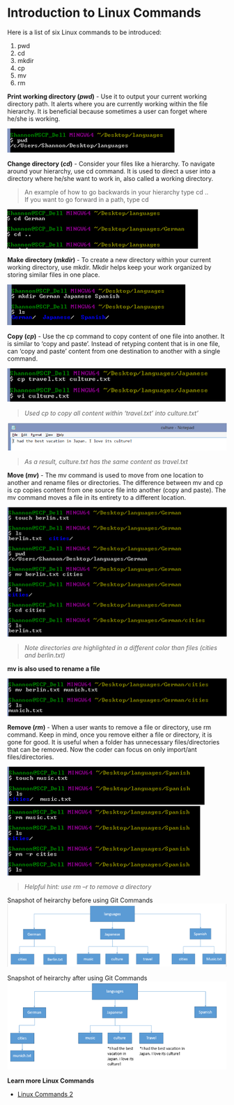 
# Introduction to Linux Commands

Here is a list of six Linux commands to be introduced:

1. pwd
1. cd
1. mkdir
1. cp
1. mv
1. rm

**Print working directory (*pwd*)** - Use it to output your current working directory path. It alerts where you are currently working within the file hierarchy. It is beneficial because sometimes a user can forget where he/she is working.

![pwd](/images/images/LinuxCommands/pwd.png)

**Change directory (*cd*)** - Consider your files like a hierarchy. To navigate around your hierarchy, use cd command. It is used to direct a user into a directory where he/she want to work in, also called a working directory. 
	
> An example of how to go backwards in your hierarchy type cd ..  
> If you want to go forward in a path, type cd  <destination> 

![cd](/images/images/LinuxCommands/cd.png)

**Make directory (*mkdir*)** - To create a new directory within your current working directory, use mkdir. Mkdir helps keep your work organized by storing similar files in one place.

![mkdir](/images/images/LinuxCommands/mkdir.png)

**Copy (*cp*)** - Use the cp command to copy content of one file into another. It is similar to ‘copy and paste’. Instead of retyping content that is in one file, can ‘copy and paste’ content from one destination to another with a single command.

![cpboth](/images/images/LinuxCommands/cpboth.png)

> *Used cp to copy all content within ‘travel.txt’ into culture.txt’*

![cpculture](/images/images/LinuxCommands/cpculture.png)

> *As a result, culture.txt has the same content as travel.txt*

**Move (*mv*)** - The mv command is used to move from one location to another and rename files or directories. The difference between mv and cp is cp copies content from one source file into another (copy and paste). The mv command moves a file in its entirety to a different location. 

![mv2](/images/images/LinuxCommands/mv2.png)

> *Note directories are highlighted in a different color than files (cities and berlin.txt)*

**mv is also used to rename a file**

![mv3](/images/images/LinuxCommands/mv3.png)

**Remove (*rm*)** - When a user wants to remove a file or directory, use rm command. Keep in mind, once you remove either a file or directory, it is gone for good. It is useful when a folder has unnecessary files/directories that can be removed. Now the coder can focus on only import/ant files/directories.

![rm2](/images/images/LinuxCommands/rm2.png)
![rm3](/images/images/LinuxCommands/rm3.png)

> *Helpful hint: use rm –r to remove a directory*


Snapshot of heirarchy before using Git Commands
![beforehi](/images/images/LinuxCommands/beforehi.png)

Snapshot of heirarchy after using Git Commands
![finalhi](/images/images/LinuxCommands/finalhi.png)

**Learn more Linux Commands**
* [Linux Commands 2](https://github.com/Shannon-NJIT/MiniProject1/blob/master/LinuxCommands/LinuxCommands2.md)
